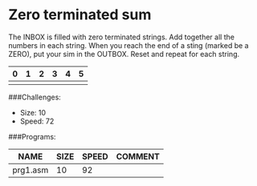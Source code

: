 # Zero terminated sum

The INBOX is filled with zero terminated strings. 
Add together all the numbers in each string. When you reach the end of a sting (marked be a ZERO), put your sim in the OUTBOX. Reset and repeat for each string.

| 0 | 1 | 2 | 3 | 4 | 5 |
| --- | --- | --- | --- | --- | --- |
| | | | | | | | | 0 |

###Challenges:
- Size:  10
- Speed: 72

###Programs:

|NAME|SIZE|SPEED|COMMENT|
| --- | --- | --- | --- |
|prg1.asm| 10|92|
